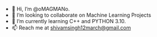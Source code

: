 - 👋 Hi, I’m @oMAGMANo.
- 👀 I’m looking to collaborate on Machine Learning Projects
- 🌱 I’m currently learning C++ and PYTHON 3.10.
- 📫 Reach me at shivamsingh12march@gmail.com

<!---
oMAGMANo/oMAGMANo is a ✨ special ✨ repository because its `README.md` (this file) appears on your GitHub profile.
You can click the Preview link to take a look at your changes.
--->
